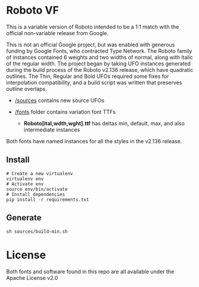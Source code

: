 # Roboto VF

This is a variable version of Roboto intended to be a 1:1 match with the official non-variable release from Google.

This is not an official Google project, but was enabled with generous funding by Google Fonts, who contracted Type Network.
The Roboto family of instances contained 6 weights and two widths of normal, along with italic of the regular width.
The project began by taking UFO instances generated during the build process of the Roboto v2.136 release, which have quadratic outlines. 
The Thin, Regular and Bold UFOs required some fixes for interpolation compatibility, and a build script was written that preserves outline overlaps.

* [/sources](sources/) contains new source UFOs

* [/fonts](fonts/) folder contains variation font TTFs

  * **Roboto[ital,wdth,wght].ttf** has deltas min, default, max, and also intermediate instances

Both fonts have named instances for all the styles in the v2.136 release.

## Install

    # Create a new virtualenv
    virtualenv env
    # Activate env
    source env/bin/activate
    # Install dependencies
    pip install -r requirements.txt

## Generate

    sh sources/build-min.sh

# License

Both fonts and software found in this repo are all available under the Apache License v2.0
